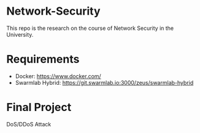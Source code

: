 # Network-Security
This repo is the research on the course of Network Security in the University.

# Requirements
* Docker: https://www.docker.com/
* Swarmlab Hybrid: https://git.swarmlab.io:3000/zeus/swarmlab-hybrid

# Final Project 
DoS/DDoS Attack
